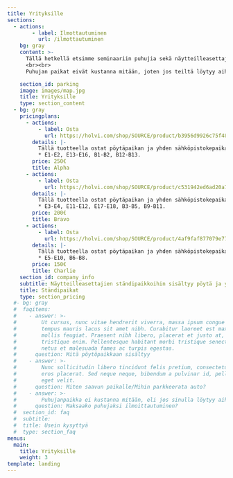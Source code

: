 ```yaml
---
title: Yrityksille
sections:
  - actions:
        - label: Ilmottautuminen
          url: /ilmottautuminen
    bg: gray
    content: >-
      Tällä hetkellä etsimme seminaariin puhujia sekä näytteilleasettajia. Näytteilleasettajapaikat kustantavat kahdelle päivälle 150 – 250 € riippuen ständin sijannista tapahtuma-alueella. Rahat ohjataan lyhentämättömänä IoT-Seminaarin kehittämiseen sekä Tieto- ja viestintätekniikan kerho SOURCE ry:lle, joka mm. tukee opiskelijoiden omia projekteja ja järjestää opiskelijatapahtumia. 
      <br><br>
      Puhujan paikat eivät kustanna mitään, joten jos teiltä löytyy aiheeseen liittyvää tietoa ja kerrottavaa, ilmoittautukaa ihmeessä mukaan! Linkki ilmoittautumiseen löytyy tästä, ja ilmoittautuminen-välilehdeltä.

    section_id: parking
    image: images/map.jpg
    title: Yrityksille
    type: section_content
  - bg: gray
    pricingplans:
      - actions:
          - label: Osta
            url: https://holvi.com/shop/SOURCE/product/b3956d9926c75f486b03fede3d1e7a51/
        details: |-
          Tällä tuotteella ostat pöytäpaikan ja yhden sähköpistokepaikan Tampereen ammattikorkeakoululla järjestettävään IoT-seminaaritapahtumaan. Tähän hintaluokkaan kuuluvat paikat 
          * E1-E2, E13-E16, B1-B2, B12-B13.
        price: 250€
        title: Alpha
      - actions:
          - label: Osta
            url: https://holvi.com/shop/SOURCE/product/c531942ed6ad20a7affce38750421283/
        details: |-
          Tällä tuotteella ostat pöytäpaikan ja yhden sähköpistokepaikan Tampereen ammattikorkeakoululla järjestettävään IoT-seminaaritapahtumaan. Tähän hintaluokkaan kuuluvat paikat 
          * E3-E4, E11-E12, E17-E18, B3-B5, B9-B11.
        price: 200€
        title: Bravo
      - actions:
          - label: Osta
            url: https://holvi.com/shop/SOURCE/product/4af9faf877079e77fc2f1ec0e951dade/
        details: |-
          Tällä tuotteella ostat pöytäpaikan ja yhden sähköpistokepaikan Tampereen ammattikorkeakoululla järjestettävään IoT-seminaaritapahtumaan. Tähän hintaluokkaan kuuluvat paikat 
          * E5-E10, B6-B8.
        price: 150€
        title: Charlie
    section_id: company_info
    subtitle: Näytteilleasettajien ständipaikkoihin sisältyy pöytä ja yksi pistokepaikka. Paikkoja voi ostaa alta SOURCE ry:n verkkokaupan kautta
    title: Ständipaikat
    type: section_pricing
  #- bg: gray
  #  faqitems:
  #    - answer: >-
  #        Ut cursus, nunc vitae hendrerit viverra, massa ipsum congue quam, sed
  #        tempus mauris lacus sit amet nibh. Curabitur laoreet est maximus
  #        mollis feugiat. Praesent nibh libero, placerat et justo at, luctus
  #        tristique enim. Pellentesque habitant morbi tristique senectus et
  #        netus et malesuada fames ac turpis egestas.
  #      question: Mitä pöytöpaikkaan sisältyy
  #    - answer: >-
  #        Nunc sollicitudin libero tincidunt felis pretium, consectetur aliquam
  #        eros placerat. Sed neque neque, bibendum a pulvinar id, pellentesque
  #        eget velit. 
  #      question: Miten saavun paikalle/Mihin parkkeerata auto?
  #    - answer: >-
  #        Puhujanpaikka ei kustanna mitään, eli jos sinulla löytyy aiheisiin asiantuntijuutta ja tietoa, ilmoittaudu mukaan puhujaksi.
  #      question: Maksaako puhujaksi ilmoittautuminen?
  #  section_id: faq
  #  subtitle: 
  #  title: Usein kysyttyä
  #  type: section_faq
menus:
  main:
    title: Yrityksille
    weight: 3
template: landing
---
```


